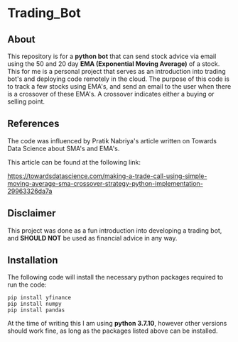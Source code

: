 # Trading_Bot

## About
This repository is for a **python bot** that can send stock advice via email using the 50 and 20 day **EMA (Exponential Moving Average)** of a stock. This for me is a personal project that serves as an introduction into trading bot's and deploying code remotely in the cloud. The purpose of this code is to track a few stocks using EMA's, and send an email to the user when there is a crossover of these EMA's. A crossover indicates either a buying or selling point. 

## References

The code was influenced by Pratik Nabriya's article written on Towards Data Science about SMA's and EMA's.

This article can be found at the following link:

https://towardsdatascience.com/making-a-trade-call-using-simple-moving-average-sma-crossover-strategy-python-implementation-29963326da7a


## Disclaimer
This project was done as a fun introduction into developing a trading bot, and **SHOULD NOT** be used
as financial advice in any way.

## Installation
The following code will install the necessary python packages required to run the code:
```
pip install yfinance
pip install numpy
pip install pandas
```
At the time of writing this I am using **python 3.7.10**, however other versions should work fine, as long as the packages listed above can be installed.